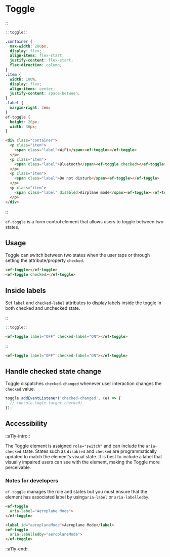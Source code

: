 <!--
type: page
title: Toggle
location: ./elements/toggle
layout: default
-->

# Toggle

::
```javascript
::toggle::
```
```css
.container {
  max-width: 200px;
  display: flex;
  align-items: flex-start;
  justify-content: flex-start;
  flex-direction: column;
}
.item {
  width: 100%;
  display: flex;
  align-items: center;
  justify-content: space-between;
}
.label {
  margin-right: 2em;
}
ef-toggle {
  height: 20px;
  width: 36px;
}
```
```html
<div class="container">
  <p class="item">
    <span class="label">WiFi</span><ef-toggle></ef-toggle>
  </p>
  <p class="item">
    <span class="label">Bluetooth</span><ef-toggle checked></ef-toggle>
  </p>
  <p class="item">
    <span class="label">Do not disturb</span><ef-toggle></ef-toggle>
  </p>
  <p class="item">
    <span class="label" disabled>Airplane mode</span><ef-toggle></ef-toggle>
  </p>
</div>
```
::

`ef-toggle` is a form control element that allows users to toggle between two states.

## Usage
Toggle can switch between two states when the user taps or through setting the attribute/property `checked`.

```html
<ef-toggle></ef-toggle>
<ef-toggle checked></ef-toggle>
```

## Inside labels
Set `label` and `checked-label` attributes to display labels inside the toggle in both checked and unchecked state.

::
```javascript
::toggle::
```
```html
<ef-toggle label="OFF" checked-label="ON"></ef-toggle>
```
::

```html
<ef-toggle label="OFF" checked-label="ON"></ef-toggle>
```

## Handle checked state change
Toggle dispatches `checked-changed` whenever user interaction changes the `checked` value.

```javascript
toggle.addEventListener('checked-changed', (e) => {
  // console.log(e.target.checked)
});
```

## Accessibility
::a11y-intro::

The Toggle element is assigned `role="switch"` and can include the `aria-checked` state. States such as `disabled` and `checked` are programmatically updated to match the element’s visual state. It is best to include a label that visually impaired users can see with the element, making the Toggle more perceivable. 

### Notes for developers
`ef-toggle` manages the role and states but you must ensure that the element has associated label by using`aria-label` or `aria-labelledby`.

```html
<ef-toggle
  aria-label="Aeroplane Mode">
</ef-toggle>
```
```html
<label id="aeroplaneMode">Aeroplane Mode</label>
<ef-toggle
  aria-labelledby="aeroplaneMode">
</ef-toggle>
```

::a11y-end::
